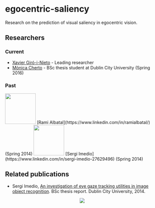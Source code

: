 # egocentric-saliency
Research on the prediction of visual saliency in egocentric vision.


## Researchers
### Current
* [Xavier Giró-i-Nieto](https://imatge.upc.edu/web/people/xavier-giro) - Leading researcher
* [Mònica Cherto](https://www.linkedin.com/in/m%C3%B2nica-chert%C3%B3-sarret-49147369/en) - BSc thesis student at Dublin City University (Spring 2016)

### Past
<img src="https://github.com/imatge-upc/egocentric-saliency/blob/master/rami.jpg" width=100> 
[Rami Albatal](https://www.linkedin.com/in/ramialbatal/) (Spring 2014)

<img src="https://github.com/imatge-upc/egocentric-saliency/blob/master/sergi.jpg" width=100> 
[Sergi Imedio](https://www.linkedin.com/in/sergi-imedio-27629496) (Spring 2014)

## Related publications
* Sergi Imedio, [An investigation of eye gaze tracking utilities in image object recognition](https://imatge.upc.edu/web/publications/investigation-eye-gaze-tracking-utilities-image-object-recognition). BSc thesis report. Dublin City University, 2014.


<center>
<img src="https://github.com/imatge-upc/egocentric-saliency/blob/master/doc/2014-simedio-poster.png">
</center>
